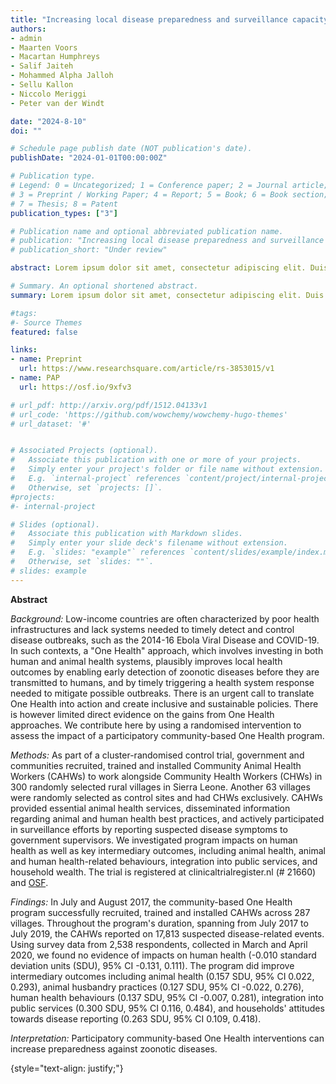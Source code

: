 ```yaml
---
title: "Increasing local disease preparedness and surveillance capacity for global health security: a cluster-randomised control trial"
authors:
- admin
- Maarten Voors
- Macartan Humphreys
- Salif Jaiteh
- Mohammed Alpha Jalloh
- Sellu Kallon
- Niccolo Meriggi
- Peter van der Windt

date: "2024-8-10"
doi: ""

# Schedule page publish date (NOT publication's date).
publishDate: "2024-01-01T00:00:00Z"

# Publication type.
# Legend: 0 = Uncategorized; 1 = Conference paper; 2 = Journal article;
# 3 = Preprint / Working Paper; 4 = Report; 5 = Book; 6 = Book section;
# 7 = Thesis; 8 = Patent
publication_types: ["3"]

# Publication name and optional abbreviated publication name.
# publication: "Increasing local disease preparedness and surveillance capacity for global health security: a cluster-randomised control trial"
# publication_short: "Under review"

abstract: Lorem ipsum dolor sit amet, consectetur adipiscing elit. Duis posuere tellus ac convallis placerat. Proin tincidunt magna sed ex sollicitudin condimentum. Sed ac faucibus dolor, scelerisque sollicitudin nisi. Cras purus urna, suscipit quis sapien eu, pulvinar tempor diam. Quisque risus orci, mollis id ante sit amet, gravida egestas nisl. Sed ac tempus magna. Proin in dui enim. Donec condimentum, sem id dapibus fringilla, tellus enim condimentum arcu, nec volutpat est felis vel metus. Vestibulum sit amet erat at nulla eleifend gravida.

# Summary. An optional shortened abstract.
summary: Lorem ipsum dolor sit amet, consectetur adipiscing elit. Duis posuere tellus ac convallis placerat. Proin tincidunt magna sed ex sollicitudin condimentum.

#tags:
#- Source Themes
featured: false

links:
- name: Preprint
  url: https://www.researchsquare.com/article/rs-3853015/v1
- name: PAP
  url: https://osf.io/9xfv3

# url_pdf: http://arxiv.org/pdf/1512.04133v1
# url_code: 'https://github.com/wowchemy/wowchemy-hugo-themes'
# url_dataset: '#'


# Associated Projects (optional).
#   Associate this publication with one or more of your projects.
#   Simply enter your project's folder or file name without extension.
#   E.g. `internal-project` references `content/project/internal-project/index.md`.
#   Otherwise, set `projects: []`.
#projects:
#- internal-project

# Slides (optional).
#   Associate this publication with Markdown slides.
#   Simply enter your slide deck's filename without extension.
#   E.g. `slides: "example"` references `content/slides/example/index.md`.
#   Otherwise, set `slides: ""`.
# slides: example
---
```


**Abstract**

*Background:* Low-income countries are often characterized by poor health infrastructures and lack systems needed to timely detect and control disease outbreaks, such as the 2014-16 Ebola Viral Disease and COVID-19. In such contexts, a "One Health" approach, which involves investing in both human and animal health systems, plausibly improves local health outcomes by enabling early detection of zoonotic diseases before they are transmitted to humans, and by timely triggering a health system response needed to mitigate possible outbreaks. There is an urgent call to translate One Health into action and create inclusive and sustainable policies. There is however limited direct evidence on the gains from One Health approaches. We contribute here by using a randomised intervention to assess the impact of a participatory community-based One Health program. 

*Methods:* As part of a cluster-randomised control trial, government and communities recruited, trained and installed Community Animal Health Workers (CAHWs) to work alongside Community Health Workers (CHWs) in 300 randomly selected rural villages in Sierra Leone. Another 63 villages were randomly selected as control sites and had CHWs exclusively. CAHWs provided essential animal health services, disseminated information regarding animal and human health best practices, and actively participated in surveillance efforts by reporting suspected disease symptoms to government supervisors. We investigated program impacts on human health as well as key intermediary outcomes, including animal health, animal and human health-related behaviours, integration into public services, and household wealth. The trial is registered at clinicaltrialregister.nl (# 21660) and [OSF](https://osf.io/9xfv3).

*Findings:* In July and August 2017, the community-based One Health program successfully recruited, trained and installed CAHWs across 287 villages. Throughout the program's duration, spanning from July 2017 to July 2019, the CAHWs reported on 17,813 suspected disease-related events. Using survey data from 2,538 respondents, collected in March and April 2020, we found no evidence of impacts on human health (-0.010 standard deviation units (SDU), 95% CI -0.131, 0.111). The program did improve intermediary outcomes including animal health (0.157 SDU, 95% CI 0.022, 0.293), animal husbandry practices (0.127 SDU, 95% CI -0.022, 0.276), human health behaviours (0.137 SDU, 95% CI -0.007, 0.281), integration into public services (0.300 SDU, 95% CI 0.116, 0.484), and households' attitudes towards disease reporting (0.263 SDU, 95% CI 0.109, 0.418).

*Interpretation:* Participatory community-based One Health interventions can increase preparedness against zoonotic diseases.

{style="text-align: justify;"}
